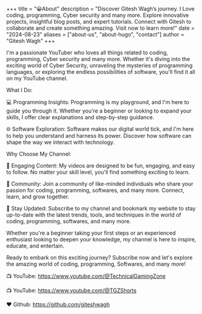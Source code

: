 +++
title = "😀About"
description = "Discover Gitesh Wagh’s journey. I Love coding, programming, Cyber security and many more. Explore innovative projects, insightful blog posts, and expert tutorials. Connect with Gitesh to collaborate and create something amazing. Visit now to learn more!"
date = "2024-08-23"
aliases = ["about-us", "about-hugo", "contact"]
author = "Gitesh Wagh"
+++

I'm a passionate YouTuber who loves all things related to coding, programming, Cyber security and many more. Whether it's diving into the exciting world of Cyber Security, unraveling the mysteries of programming languages, or exploring the endless possibilities of software, you'll find it all on my YouTube channel.

What I Do:

💻 Programming Insights: Programming is my playground, and I'm here to guide you through it. Whether you're a beginner or looking to expand your skills, I offer clear explanations and step-by-step guidance.

🌐 Software Exploration: Software makes our digital world tick, and I'm here to help you understand and harness its power. Discover how software can shape the way we interact with technology.

Why Choose My Channel:

🎥 Engaging Content: My videos are designed to be fun, engaging, and easy to follow. No matter your skill level, you'll find something exciting to learn.

🤝 Community: Join a community of like-minded individuals who share your passion for coding, programming, softwares, and many more. Connect, learn, and grow together.

🔔 Stay Updated: Subscribe to my channel and bookmark my website to stay up-to-date with the latest trends, tools, and techniques in the world of coding, programming, softwares, and many more.

Whether you're a beginner taking your first steps or an experienced enthusiast looking to deepen your knowledge, my channel is here to inspire, educate, and entertain.

Ready to embark on this exciting journey? Subscribe now and let's explore the amazing world of coding, programming, Softwares, and many more!

📺 YouTube: https://www.youtube.com/@TechnicalGamingZone

📺 YouTube: https://www.youtube.com/@TGZShorts

❤️ Github: https://github.com/giteshwagh

